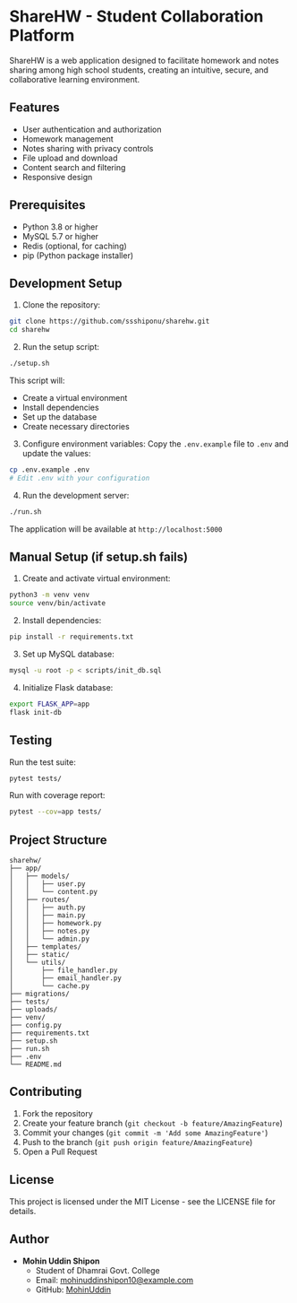 # ShareHW - Student Collaboration Platform

ShareHW is a web application designed to facilitate homework and notes sharing among high school students, creating an intuitive, secure, and collaborative learning environment.

## Features

- User authentication and authorization
- Homework management
- Notes sharing with privacy controls
- File upload and download
- Content search and filtering
- Responsive design

## Prerequisites

- Python 3.8 or higher
- MySQL 5.7 or higher
- Redis (optional, for caching)
- pip (Python package installer)

## Development Setup

1. Clone the repository:
```bash
git clone https://github.com/ssshiponu/sharehw.git
cd sharehw
```

2. Run the setup script:
```bash
./setup.sh
```

This script will:
- Create a virtual environment
- Install dependencies
- Set up the database
- Create necessary directories

3. Configure environment variables:
Copy the `.env.example` file to `.env` and update the values:
```bash
cp .env.example .env
# Edit .env with your configuration
```

4. Run the development server:
```bash
./run.sh
```

The application will be available at `http://localhost:5000`

## Manual Setup (if setup.sh fails)

1. Create and activate virtual environment:
```bash
python3 -m venv venv
source venv/bin/activate
```

2. Install dependencies:
```bash
pip install -r requirements.txt
```

3. Set up MySQL database:
```bash
mysql -u root -p < scripts/init_db.sql
```

4. Initialize Flask database:
```bash
export FLASK_APP=app
flask init-db
```

## Testing

Run the test suite:
```bash
pytest tests/
```

Run with coverage report:
```bash
pytest --cov=app tests/
```

## Project Structure

```
sharehw/
├── app/
│   ├── models/
│   │   ├── user.py
│   │   └── content.py
│   ├── routes/
│   │   ├── auth.py
│   │   ├── main.py
│   │   ├── homework.py
│   │   ├── notes.py
│   │   └── admin.py
│   ├── templates/
│   ├── static/
│   └── utils/
│       ├── file_handler.py
│       ├── email_handler.py
│       └── cache.py
├── migrations/
├── tests/
├── uploads/
├── venv/
├── config.py
├── requirements.txt
├── setup.sh
├── run.sh
├── .env
└── README.md
```

## Contributing

1. Fork the repository
2. Create your feature branch (`git checkout -b feature/AmazingFeature`)
3. Commit your changes (`git commit -m 'Add some AmazingFeature'`)
4. Push to the branch (`git push origin feature/AmazingFeature`)
5. Open a Pull Request

## License

This project is licensed under the MIT License - see the LICENSE file for details.

## Author

- **Mohin Uddin Shipon**
  - Student of Dhamrai Govt. College
  - Email: mohinuddinshipon10@example.com
  - GitHub: [MohinUddin](https://github.com/MohinUddin)
